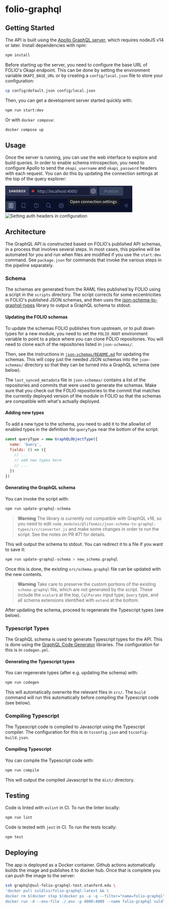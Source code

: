 # folio-graphql
## Getting Started
The API is built using the [Apollo GraphQL server](https://www.apollographql.com/docs/apollo-server/), which requires nodeJS v14 or later. Install dependencies with npm:
```sh
npm install
```
Before starting up the server, you need to configure the base URL of FOLIO's Okapi endpoint. This can be done by setting the environment variable `OKAPI_BASE_URL` or by creating a `config/local.json` file to store your configuration:
```sh
cp config/default.json config/local.json
```
Then, you can get a development server started quickly with:
```sh
npm run start:dev
```
Or with `docker compose`:
```sh
docker compose up
```
## Usage
Once the server is running, you can use the web interface to explore and build queries. In order to enable schema introspection, you need to configure Apollo to send the `okapi_username` and `okapi_password` headers with each request. You can do this by updating the connection settings at the top of the query explorer:

![Gear icon for connection settings in query explorer](connection_settings.png)
<img width="596" alt="Setting auth headers in configuration" src="https://github.com/sul-dlss/folio-graphql/assets/92044/c75e0c47-619f-4ec7-9c4f-184b9308f451">

## Architecture
The GraphQL API is constructed based on FOLIO's published API schemas, in a process that involves several steps. In most cases, this pipeline will be automated for you and run when files are modified if you use the `start:dev` command. See `package.json` for commands that invoke the various steps in the pipeline separately.
### Schema
The schemas are generated from the RAML files published by FOLIO using a script in the `scripts` directory. The script corrects for some eccentricities in FOLIO's published JSON schemas, and then uses the [json-schema-to-graphql-types](https://github.com/lifeomic/json-schema-to-graphql-types) library to output a GraphQL schema to stdout.
#### Updating the FOLIO schemas
To update the schemas FOLIO publishes from upstream, or to pull down types for a new module, you need to set the `FOLIO_ROOT` environment variable to point to a place where you can clone FOLIO repositories. You will need to clone each of the repositories listed in `json-schemas/`.

Then, see the instructions in [`json-schemas/README.md`](json-schemas/README.md) for updating the schemas. This will copy just the needed JSON schemas into the `json-schemas/` directory so that they can be turned into a GraphQL schema (see below).

The `last_synced_metadata` file in `json-schemas/` contains a list of the repositories and commits that were used to generate the schemas. Make sure that you check out the FOLIO repositories to the commit that matches the currently deployed version of the module in FOLIO so that the schemas are compatible with what's actually deployed.
#### Adding new types
To add a new type to the schema, you need to add it to the allowlist of enabled types in the definition for `queryType` near the bottom of the script:
```js
const queryType = new GraphQLObjectType({
  name: 'Query',
  fields: () => ({
    // ...
    // add new types here
    // ...
  })
})
```
#### Generating the GraphQL schema
You can invoke the script with:
```sh
npm run update-graphql-schema
```
> **Warning**
> The library is currently not compatible with GraphQL v16, so you need to edit `node_modules/@lifeomic/json-schema-to-graphql-types/src/converter.js` and make some changes in order to run the script. See the notes on PR #71 for details.

This will output the schema to stdout. You can redirect it to a file if you want to save it:
```sh
npm run update-graphql-schema > new_schema.graphql
```
Once this is done, the existing `src/schema.graphql` file can be updated with the new contents.

> **Warning**
> Take care to preserve the custom portions of the existing `schema.graphql` file, which are not generated by the script. These include the `scalar`s at the top, `CqlParams` input type, `Query` type, and all schema extensions identified with `extend` at the bottom.

After updating the schema, proceed to regenerate the Typescript types (see below).
### Typescript Types
The GraphQL schema is used to generate Typescript types for the API. This is done using the [GraphQL Code Generator](https://the-guild.dev/graphql/codegen) libraries. The configuration for this is in `codegen.yml`.
#### Generating the Typescript types
You can regenerate types (after e.g. updating the schema) with:
```sh
npm run codegen
```
This will automatically overwrite the relevant files in `src/`. The `build` command will run this automatically before compiling the Typescript code (see below).
### Compiling Typescript
The Typescript code is compiled to Javascript using the Typescript compiler. The configuration for this is in `tsconfig.json` and `tsconfig-build.json`.
#### Compiling Typescript
You can compile the Typescript code with:
```sh
npm run compile
```
This will output the compiled Javascript to the `dist/` directory.
## Testing
Code is linted with `eslint` in CI. To run the linter locally:
```sh
npm run lint
```
Code is tested with `jest` in CI. To run the tests locally:
```sh
npm test
```
## Deploying
The app is deployed as a Docker container. Github actions automatically builds the image and publishes it to docker hub. Once that is complete you can push the image to the server:

```sh
ssh graphql@sul-folio-graphql-test.stanford.edu \
'docker pull suldlss/folio-graphql:latest && \
docker rm $(docker stop $(docker ps -a -q --filter="name=folio-graphql")) && \
docker run -d --env-file ./.env -p 4000:4000 --name folio-graphql suldlss/folio-graphql:latest'
```
